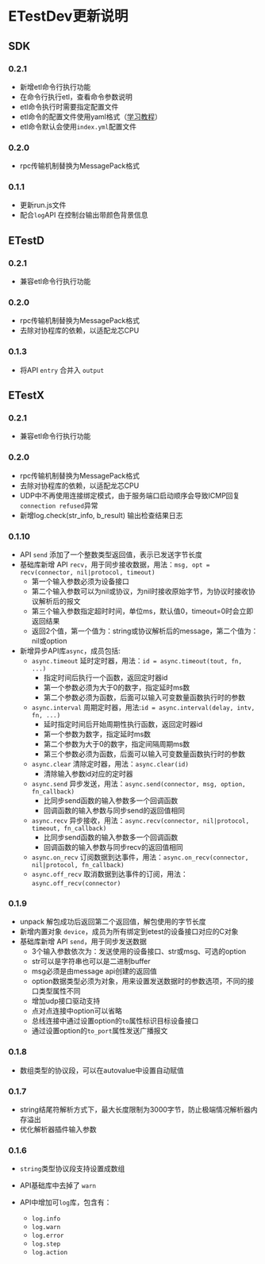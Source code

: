 
# ETestDev更新说明

## SDK

### 0.2.1
- 新增etl命令行执行功能
- 在命令行执行etl，查看命令参数说明
- etl命令执行时需要指定配置文件
- etl命令的配置文件使用yaml格式（[学习教程](http://www.ruanyifeng.com/blog/2016/07/yaml.html)）
- etl命令默认会使用`index.yml`配置文件

### 0.2.0
- rpc传输机制替换为MessagePack格式

### 0.1.1
- 更新run.js文件
- 配合`log`API 在控制台输出带颜色背景信息

## ETestD

### 0.2.1
- 兼容etl命令行执行功能

### 0.2.0
- rpc传输机制替换为MessagePack格式
- 去除对协程库的依赖，以适配龙芯CPU

### 0.1.3
- 将API `entry` 合并入 `output`


## ETestX

### 0.2.1
- 兼容etl命令行执行功能

### 0.2.0
- rpc传输机制替换为MessagePack格式
- 去除对协程库的依赖，以适配龙芯CPU
- UDP中不再使用连接绑定模式，由于服务端口启动顺序会导致ICMP回复`connection refused`异常
- 新增log.check(str_info, b_result) 输出检查结果日志

### 0.1.10
- API `send` 添加了一个整数类型返回值，表示已发送字节长度
- 基础库新增 API `recv`，用于同步接收数据，用法：`msg, opt = recv(connector, nil|protocol, timeout)`
    - 第一个输入参数必须为设备接口
    - 第二个输入参数可以为nil或协议，为nil时接收原始字节，为协议时接收协议解析后的报文
    - 第三个输入参数指定超时时间，单位ms，默认值0，timeout=0时会立即返回结果
    - 返回2个值，第一个值为：string或协议解析后的message，第二个值为：nil或option
- 新增异步API库`async`，成员包括:
    - `async.timeout` 延时定时器，用法：`id = async.timeout(tout, fn, ...)`
        - 指定时间后执行一个函数，返回定时器id
        - 第一个参数必须为大于0的数字，指定延时ms数
        - 第二个参数必须为函数，后面可以输入可变数量函数执行时的参数
    - `async.interval` 周期定时器，用法:`id = async.interval(delay, intv, fn, ...)`
        - 延时指定时间后开始周期性执行函数，返回定时器id
        - 第一个参数为数字，指定延时ms数
        - 第二个参数为大于0的数字，指定间隔周期ms数
        - 第三个参数必须为函数，后面可以输入可变数量函数执行时的参数
    - `async.clear` 清除定时器，用法：`async.clear(id)`
        - 清除输入参数id对应的定时器
    - `async.send` 异步发送，用法：`async.send(connector, msg, option, fn_callback)`
        - 比同步send函数的输入参数多一个回调函数
        - 回调函数的输入参数与同步send的返回值相同
    - `async.recv` 异步接收，用法：`async.recv(connector, nil|protocol, timeout, fn_callback)`
        - 比同步send函数的输入参数多一个回调函数
        - 回调函数的输入参数与同步recv的返回值相同
    - `async.on_recv` 订阅数据到达事件，用法：`async.on_recv(connector, nil|protocol, fn_callback)`
    - `async.off_recv` 取消数据到达事件的订阅，用法：`async.off_recv(connector)`


### 0.1.9
- unpack 解包成功后返回第二个返回值，解包使用的字节长度
- 新增内置对象 `device`，成员为所有绑定到etest的设备接口对应的C对象
- 基础库新增 API `send`，用于同步发送数据
    - 3个输入参数依次为：发送使用的设备接口、str或msg、可选的option
    - str可以是字符串也可以是二进制buffer
    - msg必须是由message api创建的返回值
    - option数据类型必须为对象，用来设置发送数据时的参数选项，不同的接口类型属性不同
    - 增加udp接口驱动支持
    - 点对点连接中option可以省略
    - 总线连接中通过设置option的`to`属性标识目标设备接口
    - 通过设置option的`to_port`属性发送广播报文


### 0.1.8
- 数组类型的协议段，可以在autovalue中设置自动赋值

### 0.1.7
- string结尾符解析方式下，最大长度限制为3000字节，防止极端情况解析器内存溢出
- 优化解析器插件输入参数

### 0.1.6
- `string`类型协议段支持设置成数组
- API基础库中去掉了 `warn`
- API中增加可`log`库，包含有：

    - `log.info`
    - `log.warn`
    - `log.error`
    - `log.step`
    - `log.action`